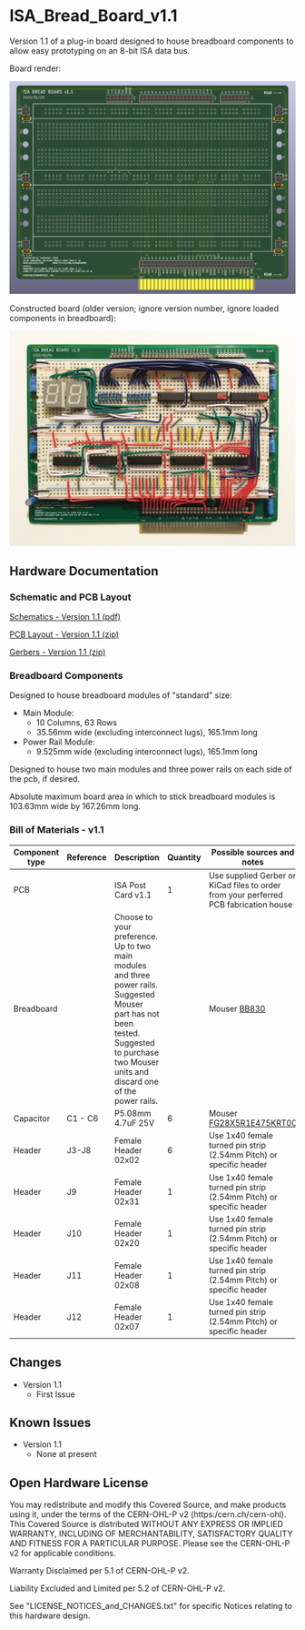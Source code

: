 # ISA_Bread_Board_v1.1
Version 1.1 of a plug-in board designed to house breadboard components to allow easy prototyping on an 8-bit ISA data bus.

Board render:

![Rev0 Image 1](../v1.1/Images/ISA_Bread_Board_v1.1-1.PNG)

Constructed board (older version; ignore version number, ignore loaded components in breadboard):

![Rev0 Image 1](../v1.1/Images/IMG_6506e.jpg)

## Hardware Documentation

### Schematic and PCB Layout

[Schematics - Version 1.1 (pdf)](../v1.1/Schematics/ISA_Bread_Board_v1.1-Schematics.pdf)

[PCB Layout - Version 1.1 (zip)](../v1.1/PCB_Layout/ISA_Bread_Board_v1.1-PCB_Layout.zip)

[Gerbers - Version 1.1 (zip)](../v1.1/Gerbers/ISA_Bread_Board_v1-1-Gerbers.zip)

### Breadboard Components

Designed to house breadboard modules of "standard" size:
* Main Module:
  * 10 Columns, 63 Rows
  * 35.56mm wide (excluding interconnect lugs), 165.1mm long
* Power Rail Module:
  * 9.525mm wide (excluding interconnect lugs), 165.1mm long  

Designed to house two main modules and three power rails on each side of the pcb, if desired.

Absolute maximum board area in which to stick breadboard modules is 103.63mm wide by 167.26mm long.

### Bill of Materials - v1.1

Component type     | Reference | Description            | Quantity | Possible sources and notes 
------------------ | --------- | ---------------------- | -------- | --------------------------
PCB                |           | ISA Post Card v1.1     | 1        | Use supplied Gerber or KiCad files to order from your perferred PCB fabrication house
Breadboard |         | Choose to your preference. Up to two main modules and three power rails. Suggested Mouser part has not been tested. Suggested to purchase two Mouser units and discard one of the power rails.|          | Mouser [BB830](https://au.mouser.com/ProductDetail/854-BB830)
Capacitor   | C1 - C6  | P5.08mm 4.7uF 25V  | 6        | Mouser [FG28X5R1E475KRT00](https://au.mouser.com/ProductDetail/810-FG28X5R1E475KRT0)
Header | J3-J8    | Female Header 02x02   | 6        | Use 1x40 female turned pin strip (2.54mm Pitch) or specific header
Header | J9    | Female Header 02x31   | 1        | Use 1x40 female turned pin strip (2.54mm Pitch) or specific header
Header | J10    | Female Header 02x20   | 1        | Use 1x40 female turned pin strip (2.54mm Pitch) or specific header
Header | J11    | Female Header 02x08   | 1        | Use 1x40 female turned pin strip (2.54mm Pitch) or specific header
Header | J12    | Female Header 02x07   | 1        | Use 1x40 female turned pin strip (2.54mm Pitch) or specific header

## Changes
* Version 1.1
  * First Issue

## Known Issues
* Version 1.1
  * None at present
 
## Open Hardware License
 
You may redistribute and modify this Covered Source, and make products using it, under the terms of the CERN-OHL-P v2 (https:/cern.ch/cern-ohl). This Covered Source is distributed WITHOUT ANY EXPRESS OR IMPLIED WARRANTY, INCLUDING OF MERCHANTABILITY, SATISFACTORY QUALITY AND FITNESS FOR A PARTICULAR PURPOSE. Please see the CERN-OHL-P v2 for applicable conditions.
 
Warranty Disclaimed per 5.1 of CERN-OHL-P v2.
 
Liability Excluded and Limited per 5.2 of CERN-OHL-P v2.
 
See "LICENSE_NOTICES_and_CHANGES.txt" for specific Notices relating to this hardware design.
